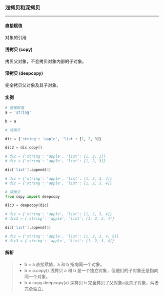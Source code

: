### 浅拷贝和深拷贝

---

#### 直接赋值

对象的引用

#### 浅拷贝 (copy)

拷贝父对象，不会拷贝对象内部的子对象。

#### 深拷贝 (deepcopy)

完全拷贝父对象及其子对象。


#### 实例

```python
# 直接赋值
a = 'string'

b = a

# 浅拷贝

dic = {'string': 'apple', 'list': [1, 2, 3]}

dic2 = dic.copy()

# dic = {'string': 'apple', 'list': [1, 2, 3]}
# dic = {'string': 'apple', 'list': [1, 2, 3]}

dic['list'].append(4)

# dic = {'string': 'apple', 'list': [1, 2, 3, 4]}
# dic = {'string': 'apple', 'list': [1, 2, 3, 4]}

# 深拷贝
from copy import deepcopy

dic3 = deepcopy(dic)

# dic = {'string': 'apple', 'list': [1, 2, 3, 4]}
# dic3 = {'string': 'apple', 'list': [1, 2, 3, 4]}

dic['list'].append(5)

# dic = {'string': 'apple', 'list': [1, 2, 3, 4, 5]}
# dic3 = {'string': 'apple', 'list': [1, 2, 3, 4]}

```

#### 解析

> * b = a 直接赋值，a 和 b 指向同一个对象。
> * b = a.copy() 浅拷贝 a 和 b 是一个独立对象，但他们的子对象还是指向同一个对象。
> * b = copy.deepcopy(a) 深拷贝  b 完全拷贝了父对象a及其子对象，两者完全独立。
